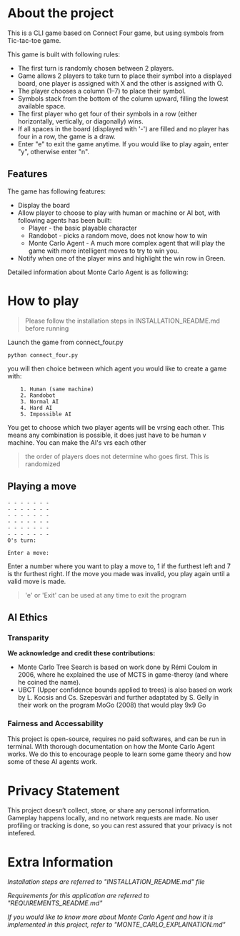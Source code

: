 # About the project 
This is a CLI game based on Connect Four game, but using symbols from Tic-tac-toe game.

This game is built with following rules:
- The first turn is randomly chosen between 2 players. 
- Game allows 2 players to take turn to place their symbol into a displayed board, one player is assigned with X and the other is assigned with O. 
- The player chooses a column (1–7) to place their symbol.  
- Symbols stack from the bottom of the column upward, filling the lowest available space.  
- The first player who get four of their symbols in a row (either horizontally, vertically, or diagonally) wins.
- If all spaces in the board (displayed with '-') are filled and no player has four in a row, the game is a draw.
- Enter "e" to exit the game anytime. If you would like to play again, enter "y", otherwise enter "n".

## Features
The game has following features:
- Display the board
- Allow player to choose to play with human or machine or AI bot, with following agents has been built:
  - Player - the basic playable character
  - Randobot - picks a random move, does not know how to win
  - Monte Carlo Agent - A much more complex agent that will play the game with more intelligent moves to try to win you. 
- Notify when one of the player wins and highlight the win row in Green.

Detailed information about Monte Carlo Agent is as following:

# How to play

> Please follow the installation steps in INSTALLATION_README.md before running

Launch the game from connect_four.py

```
python connect_four.py
```

you will then choice between which agent you would like to create a game with:
```
    1. Human (same machine)
    2. Randobot
    3. Normal AI
    4. Hard AI
    5. Impossible AI  
```

You get to choose which two player agents will be vrsing each other. This means any combination is possible, it does just have to be human v machine. You can make the AI's vrs each other 

> the order of players does not determine who goes first. This is randomized

## Playing a move

```
- - - - - - - 
- - - - - - - 
- - - - - - - 
- - - - - - - 
- - - - - - - 
- - - - - - - 
O's turn:

Enter a move:
```

Enter a number where you want to play a move to, 1 if the furthest left and 7 is thr furthest right. If the move you made was invalid, you play again until a valid move is made.

> 'e' or 'Exit' can be used at any time to exit the program



## AI Ethics
### Transparity

**We acknowledge and credit these contributions:**
- Monte Carlo Tree Search is based on work done by Rémi Coulom in 2006, where he explained the use of MCTS in game-theroy (and where he coined the name). 
- UBCT (Upper confidence bounds applied to trees) is also based on work by L. Kocsis and Cs. Szepesvári and further adaptated by S. Gelly in their work on the program MoGo (2008) that would play 9x9 Go

### Fairness and Accessability
This project is open-source, requires no paid softwares, and can be run in terminal. With thorough documentation on how the Monte Carlo Agent works. We do this to encourage people to learn some game theory and how some of these AI agents work.


# Privacy Statement
This project doesn’t collect, store, or share any personal information. Gameplay happens locally, and no network requests are made. No user profiling or tracking is done, so you can rest assured that your privacy is not intefered.

# Extra Information

*Installation steps are referred to "INSTALLATION_README.md" file*

*Requirements for this application are referred to "REQUIREMENTS_README.md"*

*If you would like to know more about Monte Carlo Agent and how it is implemented in this project, refer to "MONTE_CARLO_EXPLAINATION.md"*
